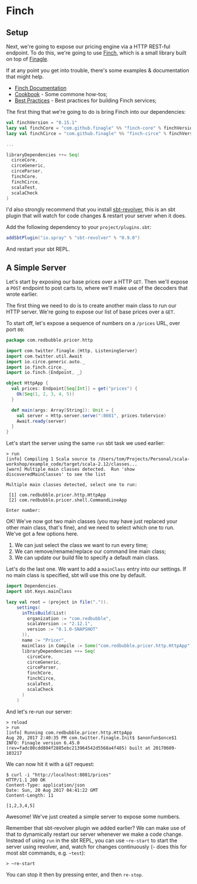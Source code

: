 # Finch

## Setup

Next, we're going to expose our pricing engine via a HTTP REST-ful endpoint. To do this, we're going to use [Finch](http://finagle.github.io/finch/), which is a small library built on top of [Finagle](https://twitter.github.io/finagle/).

If at any point you get into trouble, there's some examples & documentation that might help.

* [Finch Documentation](http://finagle.github.io/finch/)
* [Cookbook](http://finagle.github.io/finch/cookbook.html) - Some commone how-tos;
* [Best Practices](http://finagle.github.io/finch/best-practices.html) - Best practices for building Finch services;

The first thing that we're going to do is bring Finch into our dependencies:

```scala
val finchVersion = "0.15.1"
lazy val finchCore = "com.github.finagle" %% "finch-core" % finchVersion
lazy val finchCirce = "com.github.finagle" %% "finch-circe" % finchVersion

...

libraryDependencies ++= Seq(
  circeCore,
  circeGeneric,
  circeParser,
  finchCore,
  finchCirce,
  scalaTest,
  scalaCheck
)
```

I'd also strongly recommend that you install [sbt-revolver](https://github.com/spray/sbt-revolver), this is an sbt plugin that will watch for code changes & restart your server when it does.

Add the following dependency to your `project/plugins.sbt`:

```scala
addSbtPlugin("io.spray" % "sbt-revolver" % "0.9.0")
```

And restart your sbt REPL.

## A Simple Server

Let's start by exposing our base prices over a HTTP `GET`. Then we'll expose a `POST` endpoint to post carts to, where we'll make use of the decoders that wrote earlier.

The first thing we need to do is to create another main class to run our HTTP server. We're going to expose our list of base prices over a `GET`.

To start off, let's expose a sequence of numbers on a `/prices` URL, over port `80`:

```scala
package com.redbubble.pricer.http

import com.twitter.finagle.{Http, ListeningServer}
import com.twitter.util.Await
import io.circe.generic.auto._
import io.finch.circe._
import io.finch.{Endpoint, _}

object HttpApp {
  val prices: Endpoint[Seq[Int]] = get("prices") {
    Ok(Seq(1, 2, 3, 4, 5))
  }

  def main(args: Array[String]): Unit = {
    val server = Http.server.serve(":8081", prices.toService)
    Await.ready(server)
  }
}
```

Let's start the server using the same `run` sbt task we used earlier:

```shell
> run
[info] Compiling 1 Scala source to /Users/tom/Projects/Personal/scala-workshop/example_code/target/scala-2.12/classes...
[warn] Multiple main classes detected.  Run 'show discoveredMainClasses' to see the list

Multiple main classes detected, select one to run:

 [1] com.redbubble.pricer.http.HttpApp
 [2] com.redbubble.pricer.shell.CommandLineApp

Enter number: 
```

OK! We've now got two main classes (you may have just replaced your other main class, that's fine), and we need to select which one to run. We've got a few options here.

1. We can just select the class we want to run every time;
1. We can remove/rename/replace our command line main class;
1. We can update our build file to specify a default main class.

Let's do the last one. We want to add a `mainClass` entry into our settings. If no main class is specified, sbt will use this one by default.

```scala
import Dependencies._
import sbt.Keys.mainClass

lazy val root = (project in file(".")).
    settings(
      inThisBuild(List(
        organization := "com.redbubble",
        scalaVersion := "2.12.1",
        version := "0.1.0-SNAPSHOT"
      )),
      name := "Pricer",
      mainClass in Compile := Some("com.redbubble.pricer.http.HttpApp"),
      libraryDependencies ++= Seq(
        circeCore,
        circeGeneric,
        circeParser,
        finchCore,
        finchCirce,
        scalaTest,
        scalaCheck
      )
    )
```

And let's re-run our server:

```shell
> reload
> run
[info] Running com.redbubble.pricer.http.HttpApp 
Aug 20, 2017 2:40:35 PM com.twitter.finagle.Init$ $anonfun$once$1
INFO: Finagle version 6.45.0 (rev=fadc80cdd804f2885ebc213964542d5568a4f485) built at 20170609-103217
```

We can now hit it with a `GET` request:

```shell
$ curl -i "http://localhost:8081/prices"
HTTP/1.1 200 OK
Content-Type: application/json
Date: Sun, 20 Aug 2017 04:41:22 GMT
Content-Length: 11

[1,2,3,4,5]
```

Awesome! We've just created a simple server to expose some numbers. 

Remember that sbt-revolver plugin we added earlier? We can make use of that to dynamically restart our server whenever we make a code change. Instead of using `run` in the sbt REPL, you can use `~re-start` to start the server using revolver, and, watch for changes continuously (`~` does this for most sbt commands, e.g. `~test`):

```shell
> ~re-start
```

You can stop it then by pressing enter, and then `re-stop`.
